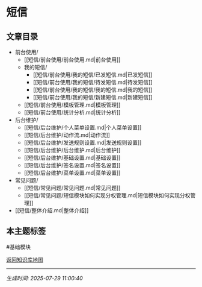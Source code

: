# 短信

## 文章目录
- 前台使用/
  - [[短信/前台使用/前台使用.md|前台使用]]
  - 我的短信/
    - [[短信/前台使用/我的短信/已发短信.md|已发短信]]
    - [[短信/前台使用/我的短信/待发短信.md|待发短信]]
    - [[短信/前台使用/我的短信/我的短信.md|我的短信]]
    - [[短信/前台使用/我的短信/新建短信.md|新建短信]]
  - [[短信/前台使用/模板管理.md|模板管理]]
  - [[短信/前台使用/统计分析.md|统计分析]]
- 后台维护/
  - [[短信/后台维护/个人菜单设置.md|个人菜单设置]]
  - [[短信/后台维护/动作流.md|动作流]]
  - [[短信/后台维护/发送规则设置.md|发送规则设置]]
  - [[短信/后台维护/后台维护.md|后台维护]]
  - [[短信/后台维护/基础设置.md|基础设置]]
  - [[短信/后台维护/签名设置.md|签名设置]]
  - [[短信/后台维护/菜单设置.md|菜单设置]]
- 常见问题/
  - [[短信/常见问题/常见问题.md|常见问题]]
  - [[短信/常见问题/短信模块如何实现分权管理.md|短信模块如何实现分权管理]]
- [[短信/整体介绍.md|整体介绍]]

## 本主题标签
#基础模块 

[返回知识库地图](知识库地图.md)

---
*生成时间: 2025-07-29 11:00:40*